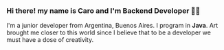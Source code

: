 ### Hi there! my name is Caro and I'm Backend Developer 👩‍💻 

I'm a junior developer from Argentina, Buenos Aires. I program in **Java**. Art brought me closer to this world since I believe that to be a developer we must have a dose of creativity.




<!--
**A-caro/A-caro** is a ✨ _special_ ✨ repository because its `README.md` (this file) appears on your GitHub profile.

Here are some ideas to get you started:

- 🔭 I’m currently working on
- 🌱 I’m currently learning ...
- 👯 I’m looking to collaborate on ...
- 🤔 I’m looking for help with ...
- 💬 Ask me about ...
- 📫 How to reach me: ...
- 😄 Pronouns: ...
- ⚡ Fun fact: ...

-->
